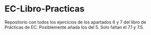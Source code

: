 # EC-Libro-Practicas
Repositorio con todos los ejercicios de los apartados 6 y 7 del libro de Prácticas de EC. Posiblemente añada los del 5. Solo faltan el 7.1 y 7.5.
